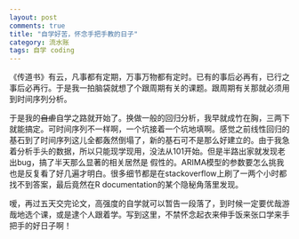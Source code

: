 ```yaml
---
layout: post
comments: true
title: "自学好苦，怀念手把手教的日子"
category: 流水账
tags: 自学 coding
---
```


《传道书》有云，凡事都有定期，万事万物都有定时。已有的事后必再有，已行之事后必再行。于是我一拍脑袋就想了个跟周期有关的课题。跟周期有关那就必须用到时间序列分析。

于是我的~~自虐~~自学之路就开始了。换做一般的回归分析，我早就成竹在胸，三两下就能搞定。可时间序列不一样啊，一个坑接着一个坑地填啊。感觉之前线性回归的基石到了时间序列这儿全都轰然倒塌了，新的基石可不是那么好建立的。由于我急着分析手头的数据，所以只能现学现用，没法从101开始。但是半路出家就发现老出bug，搞了半天那么显著的相关居然是
假性的。ARIMA模型的参数要怎么挑我也是反复看了好几遍才明白。很多细节都是在stackoverflow上刷了一两个小时都找不到答案，最后竟然在R documentation的某个隐秘角落里发现。

嗳，再过五天交完论文，高强度的自学就可以暂告一段落了，到时候一定要优哉游哉地选个课，或是逮个人跟着学。写到这里，不禁怀念起衣来伸手饭来张口学来手把手的好日子啊！
